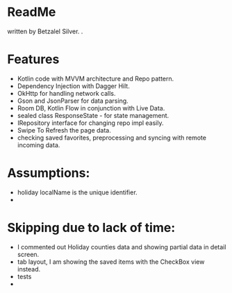 # ReadMe
 written by Betzalel Silver. .

# Features
- Kotlin code with MVVM architecture and Repo pattern. 
- Dependency Injection with Dagger Hilt.
- OkHttp for handling network calls.
- Gson and JsonParser for data parsing.
- Room DB, Kotlin Flow in conjunction with Live Data.
- sealed class ResponseState - for state management.
- IRepository interface for changing repo impl easily.
- Swipe To Refresh the page data.
- checking saved favorites, preprocessing and syncing with remote incoming data.


# Assumptions:
- holiday localName is the unique identifier.
- 

# Skipping due to lack of time:
- I commented out Holiday counties data and showing partial data in detail screen.
- tab layout, I am showing the saved items with the CheckBox view instead.
- tests
- 